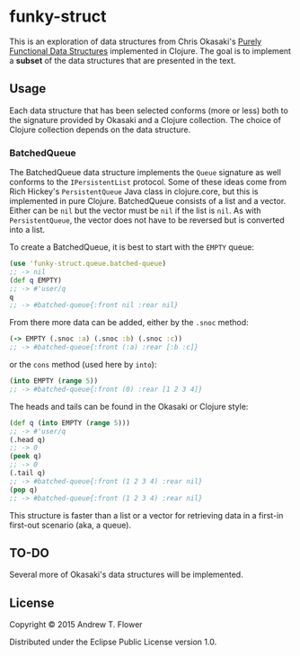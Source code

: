 # funky-struct

This is an exploration of data structures from Chris Okasaki's
[Purely Functional Data Structures](http://www.amazon.com/Purely-Functional-Structures-Chris-Okasaki/dp/0521663504)
implemented in Clojure.  The goal is to implement a **subset** of the data structures 
that are presented in the text.

## Usage

Each data structure that has been selected conforms (more or less) both to the
signature provided by Okasaki and a Clojure collection.  The choice of Clojure
collection depends on the data structure.

### BatchedQueue

The BatchedQueue data structure implements the `Queue` signature as well conforms to 
the `IPersistentList` protocol.  Some of these ideas come from Rich Hickey's
`PersistentQueue` Java class in clojure.core, but this is implemented in pure
Clojure.  BatchedQueue consists of a list and a vector.  Either can be `nil` but the
vector must be `nil` if the list is `nil`.  As with `PersistentQueue`, the vector
does not have to be reversed but is converted into a list.

To create a BatchedQueue, it is best to start with the `EMPTY` queue:

```clojure
(use 'funky-struct.queue.batched-queue)
;; -> nil
(def q EMPTY)
;; -> #'user/q
q
;; -> #batched-queue{:front nil :rear nil}
```

From there more data can be added, either by the `.snoc` method:

```clojure
(-> EMPTY (.snoc :a) (.snoc :b) (.snoc :c))
;; -> #batched-queue{:front (:a) :rear [:b :c]}
```

or the `cons` method (used here by `into`):

```clojure
(into EMPTY (range 5))
;; -> #batched-queue{:front (0) :rear [1 2 3 4]}
```

The heads and tails can be found in the Okasaki or Clojure style:

```clojure
(def q (into EMPTY (range 5)))
;; -> #'user/q
(.head q)
;; -> 0
(peek q)
;; -> 0
(.tail q)
;; -> #batched-queue{:front (1 2 3 4) :rear nil}
(pop q)
;; -> #batched-queue{:front (1 2 3 4) :rear nil}
```

This structure is faster than a list or a vector for retrieving data in a first-in
first-out scenario (aka, a queue).

## TO-DO

Several more of Okasaki's data structures will be implemented.

## License

Copyright © 2015 Andrew T. Flower

Distributed under the Eclipse Public License version 1.0.
